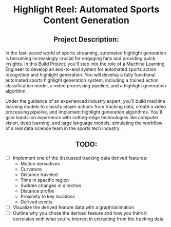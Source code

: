 # <p align="center"> Highlight Reel: Automated Sports Content Generation </p>

## <p align="center"> Project Description: </p>

In the fast-paced world of sports streaming, automated highlight generation is becoming increasingly crucial for engaging fans and providing quick insights. In this Build Project, you'll step into the role of a Machine Learning Engineer to develop an end-to-end system for automated sports action recognition and highlight generation. You will develop a fully functional automated sports highlight generation system, including a trained action classification model, a video processing pipeline, and a highlight generation algorithm.

Under the guidance of an experienced industry expert, you'll build machine learning models to classify player actions from tracking data, create a video processing pipeline, and implement highlight generation algorithms. You'll gain hands-on experience with cutting-edge technologies like computer vision, deep learning, and large language models, simulating the workflow of a real data science team in the sports tech industry.

## <p align="center"> TODO: </p>

- [ ] Implement one of the discussed tracking data derived features:
  - Motion derivatives
  - Curvature
  - Distance traveled
  - Time in specific region
  - Sudden changes in direction
  - Distance profile
  - Proximity to key locations
  - Derived events
- [ ] Visualize the derived feature data with a graph/animation
- [ ] Outline why you chose the derived feature and how you think it correlates with what you're interest in extracting from the tracking data
